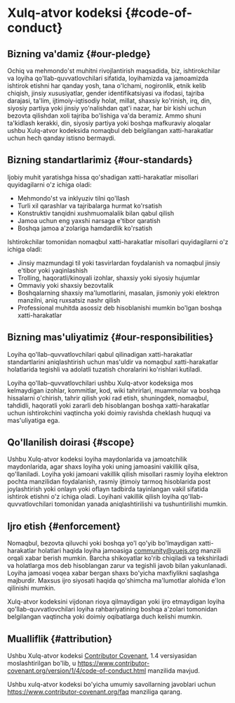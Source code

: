 # Xulq-atvor kodeksi {#code-of-conduct}

## Bizning va'damiz {#our-pledge}

Ochiq va mehmondo'st muhitni rivojlantirish maqsadida, biz, ishtirokchilar va loyiha qo'llab-quvvatlovchilari sifatida, loyihamizda va jamoamizda ishtirok etishni har qanday yosh, tana o'lchami, nogironlik, etnik kelib chiqish, jinsiy xususiyatlar, gender identifikatsiyasi va ifodasi, tajriba darajasi, ta'lim, ijtimoiy-iqtisodiy holat, millat, shaxsiy ko'rinish, irq, din, siyosiy partiya yoki jinsiy yo'nalishdan qat'i nazar, har bir kishi uchun bezovta qilishdan xoli tajriba bo'lishiga va'da beramiz. Ammo shuni ta'kidlash kerakki, din, siyosiy partiya yoki boshqa mafkuraviy aloqalar ushbu Xulq-atvor kodeksida nomaqbul deb belgilangan xatti-harakatlar uchun hech qanday istisno bermaydi.

## Bizning standartlarimiz {#our-standards}

Ijobiy muhit yaratishga hissa qo'shadigan xatti-harakatlar misollari quyidagilarni o'z ichiga oladi:

- Mehmondo'st va inklyuziv tilni qo'llash
- Turli xil qarashlar va tajribalarga hurmat ko'rsatish
- Konstruktiv tanqidni xushmuomalalik bilan qabul qilish
- Jamoa uchun eng yaxshi narsaga e'tibor qaratish
- Boshqa jamoa a'zolariga hamdardlik ko'rsatish

Ishtirokchilar tomonidan nomaqbul xatti-harakatlar misollari quyidagilarni o'z ichiga oladi:

- Jinsiy mazmundagi til yoki tasvirlardan foydalanish va nomaqbul jinsiy e'tibor yoki yaqinlashish
- Trolling, haqoratli/kinoyali izohlar, shaxsiy yoki siyosiy hujumlar
- Ommaviy yoki shaxsiy bezovtalik
- Boshqalarning shaxsiy ma'lumotlarini, masalan, jismoniy yoki elektron manzilni, aniq ruxsatsiz nashr qilish
- Professional muhitda asossiz deb hisoblanishi mumkin bo'lgan boshqa xatti-harakatlar

## Bizning mas'uliyatimiz {#our-responsibilities}

Loyiha qo'llab-quvvatlovchilari qabul qilinadigan xatti-harakatlar standartlarini aniqlashtirish uchun mas'uldir va nomaqbul xatti-harakatlar holatlarida tegishli va adolatli tuzatish choralarini ko'rishlari kutiladi.

Loyiha qo'llab-quvvatlovchilari ushbu Xulq-atvor kodeksiga mos kelmaydigan izohlar, kommitlar, kod, wiki tahrirlari, muammolar va boshqa hissalarni o'chirish, tahrir qilish yoki rad etish, shuningdek, nomaqbul, tahdidli, haqoratli yoki zararli deb hisoblangan boshqa xatti-harakatlar uchun ishtirokchini vaqtincha yoki doimiy ravishda cheklash huquqi va mas'uliyatiga ega.

## Qo'llanilish doirasi {#scope}

Ushbu Xulq-atvor kodeksi loyiha maydonlarida va jamoatchilik maydonlarida, agar shaxs loyiha yoki uning jamoasini vakillik qilsa, qo'llaniladi. Loyiha yoki jamoani vakillik qilish misollari rasmiy loyiha elektron pochta manzilidan foydalanish, rasmiy ijtimoiy tarmoq hisoblarida post joylashtirish yoki onlayn yoki oflayn tadbirda tayinlangan vakil sifatida ishtirok etishni o'z ichiga oladi. Loyihani vakillik qilish loyiha qo'llab-quvvatlovchilari tomonidan yanada aniqlashtirilishi va tushuntirilishi mumkin.

## Ijro etish {#enforcement}

Nomaqbul, bezovta qiluvchi yoki boshqa yo'l qo'yib bo'lmaydigan xatti-harakatlar holatlari haqida loyiha jamoasiga community@vuejs.org manzili orqali xabar berish mumkin. Barcha shikoyatlar ko'rib chiqiladi va tekshiriladi va holatlarga mos deb hisoblangan zarur va tegishli javob bilan yakunlanadi. Loyiha jamoasi voqea xabar bergan shaxs bo'yicha maxfiylikni saqlashga majburdir. Maxsus ijro siyosati haqida qo'shimcha ma'lumotlar alohida e'lon qilinishi mumkin.

Xulq-atvor kodeksini vijdonan rioya qilmaydigan yoki ijro etmaydigan loyiha qo'llab-quvvatlovchilari loyiha rahbariyatining boshqa a'zolari tomonidan belgilangan vaqtincha yoki doimiy oqibatlarga duch kelishi mumkin.

## Mualliflik {#attribution}

Ushbu Xulq-atvor kodeksi [Contributor Covenant][homepage], 1.4 versiyasidan moslashtirilgan bo'lib, u https://www.contributor-covenant.org/version/1/4/code-of-conduct.html manzilida mavjud.

Ushbu xulq-atvor kodeksi bo'yicha umumiy savollarning javoblari uchun https://www.contributor-covenant.org/faq manziliga qarang.

[homepage]: https://www.contributor-covenant.org
